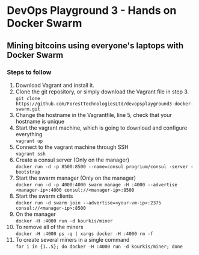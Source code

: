 # DevOps Playground 3 - Hands on Docker Swarm
## Mining bitcoins using everyone's laptops with Docker Swarm
### Steps to follow
1. Download Vagrant and install it.   
2. Clone the git repository, or simply download the Vagrant file in step 3.   
`git clone https://github.com/ForestTechnologiesLtd/devopsplayground3-docker-swarm.git`
3. Change the hostname in the Vagrantfile, line 5, check that your hostname is unique
4. Start the vagrant machine, which is going to download and configure everything  
`vagrant up`
5. Connect to the vagrant machine through SSH  
  `vagrant ssh`
6. Create a consul server (Only on the manager)   
`docker run -d -p 8500:8500 --name=consul progrium/consul -server -bootstrap`
7. Start the swarm manager (Only on the manager)   
`docker run -d -p 4000:4000 swarm manage -H :4000 --advertise <manager-ip>:4000 consul://<manager-ip>:8500`
8. Start the swarm clients   
`docker run -d swarm join --advertise=<your-vm-ip>:2375 consul://<manager-ip>:8500`
9. On the manager   
`docker -H :4000 run -d kourkis/miner`
10. To remove all of the miners   
`docker -H :4000 ps -q | xargs docker -H :4000 rm -f`
11. To create several miners in a single command   
`for i in {1..5}; do docker -H :4000 run -d kourkis/miner; done`
